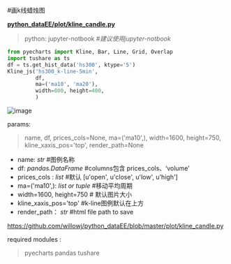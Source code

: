 #画k线蜡烛图   

[ **python_dataEE/plot/kline_candle.py** ](https://github.com/willowj/python_dataEE/blob/master/plot/kline_candle.py)

> python: jupyter-notbook       #*建议使用jupyter-notbook*

```python
from pyecharts import Kline, Bar, Line, Grid, Overlap
import tushare as ts
df = ts.get_hist_data('hs300', ktype='5')
Kline_js('hs300_k-line-5min',
         df,
         ma=('ma10', 'ma20'),
         width=800, height=400,
         )
```

![image](https://github.com/willowj/python_dataEE/blob/master/plot/k_candle.gif)

params:

> name, df, prices_cols=None, ma=('ma10',), width=1600, height=750, kline_xaxis_pos='top', render_path=None

- name: *str*                               #图例名称 
- df:  *pandas.DataFrame*         #columns包含 prices_cols、‘volume’
- prices_cols : *list*                     #默认 [u'open', u'close', u'low', u'high']
- ma=('ma10',): *list or tuple*    #移动平均周期
- width=1600, height=750     # 默认图片大小
- kline_xaxis_pos='top'           #k-line图例默认在上方 
- render_path： *str*                 #html file path to save

https://github.com/willowj/python_dataEE/blob/master/plot/kline_candle.py

required modules : 

> pyecharts
> pandas
> tushare